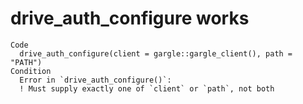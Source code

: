 # drive_auth_configure works

    Code
      drive_auth_configure(client = gargle::gargle_client(), path = "PATH")
    Condition
      Error in `drive_auth_configure()`:
      ! Must supply exactly one of `client` or `path`, not both

